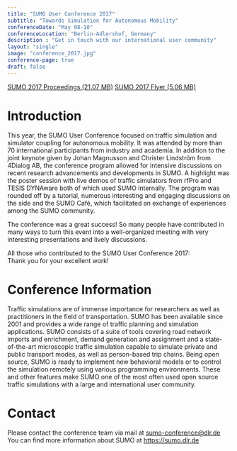 ```yaml
---
title: "SUMO User Conference 2017"
subtitle: "Towards Simulation for Autonomous Mobility"
conferenceDate: "May 08-10"
conferenceLocation: "Berlin-Adlershof, Germany"
description : "Get in touch with our international user community"
layout: "single"
image: "conference_2017.jpg"
conference-page: true
draft: false
---
```


<div class="btn-group" style="margin-bottom:40px;">
  <a href="https://elib.dlr.de/118438/1/SUMO_proceedings_online.pdf" class="btn btn-info btn-sm btn-padding"><i class="fas fa-file-download"></i> SUMO 2017 Proceedings (21.07 MB)</a>
  <a href="../documents/2017/flyer_sumo_2017.pdf" class="btn btn-info btn-sm btn-padding"><i class="fas fa-file-download"></i> SUMO 2017 Flyer (5.06 MB)</a>
</div>

# Introduction
This year, the SUMO User Conference focused on traffic simulation and simulator coupling for autonomous mobility. It was attended by more than 70 international participants from industry and academia. In addition to the joint keynote given by Johan Magnusson and Christer Lindström from 4Dialog AB, the conference program allowed for intensive discussions on recent research advancements and developments in SUMO. A highlight was the poster session with live demos of traffic simulators from rfPro and TESIS DYNAware both of which used SUMO internally. The program was rounded off by a tutorial, numerous interesting and engaging discussions on the side and the SUMO Café, which facilitated an exchange of experiences among the SUMO community.

The conference was a great success! So many people have contributed in many ways to turn this event into a well-organized meeting with very interesting presentations and lively discussions.

All those who contributed to the SUMO User Conference 2017:   
Thank you for your excellent work!

# Conference Information
Traffic simulations are of immense importance for researchers as well as practitioners in the field of transportation. SUMO has been available since 2001 and provides a wide range of traffic planning and simulation applications. SUMO consists of a suite of tools covering road network imports and enrichment, demand generation and assignment and a state-of-the-art microscopic traffic simulation capable to simulate private and public transport modes, as well as person-based trip chains. Being open source, SUMO is ready to implement new behavioral models or to control the simulation remotely using various programming environments. These and other features make SUMO one of the most often used open source traffic simulations with a large and international user community.

# Contact
Please contact the conference team via mail at [sumo-conference@dlr.de](mailto:sumo-conference@dlr.de)   
You can find more information about SUMO at <https://sumo.dlr.de>